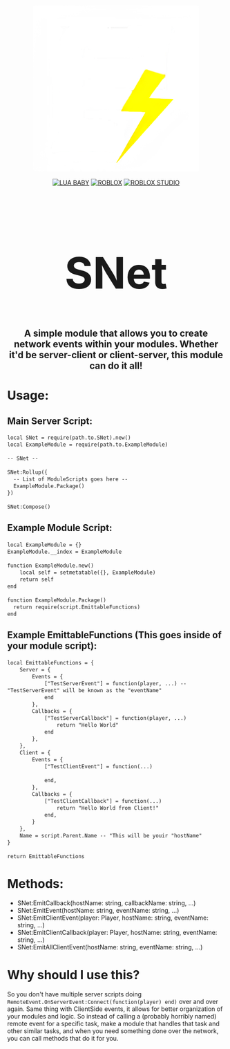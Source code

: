 <p align="center">
  <img src="https://github.com/ShibaRed4/SNet/blob/main/.github/icon.png" alt="Qualitize Banner" />
</p>


<div align="center">

  <a href="">![LUA BABY](https://img.shields.io/badge/Lua-2C2D72?style=for-the-badge&logo=lua&logoColor=white)</a>
  <a href="">![ROBLOX](https://img.shields.io/badge/ROBLOX-FF0000?style=for-the-badge&logo=roblox&logoColor=white)</a>
  <a href="">![ROBLOX STUDIO](https://img.shields.io/badge/ROBLOX_STUDIO-00A2FF?style=for-the-badge&logo=robloxstudio&logoColor=white)</a>

</div>

<h1 align="center" style="font-size: 100px; font-weight: bold">SNet</h1>



<div align="center">
  <h2>A simple module that allows you to create network events within your modules. Whether it'd be server-client or client-server, this module can do it all!</h2>
</div>

# Usage: 

## Main Server Script:

```
local SNet = require(path.to.SNet).new()
local ExampleModule = require(path.to.ExampleModule)

-- SNet --

SNet:Rollup({
  -- List of ModuleScripts goes here --
  ExampleModule.Package()
})

SNet:Compose()
```

## Example Module Script:

```
local ExampleModule = {}
ExampleModule.__index = ExampleModule

function ExampleModule.new()
    local self = setmetatable({}, ExampleModule)
    return self
end

function ExampleModule.Package()
  return require(script.EmittableFunctions)
end
```

## Example EmittableFunctions (This goes inside of your module script):

```
local EmittableFunctions = {
	Server = {
		Events = {
			["TestServerEvent"] = function(player, ...) -- "TestServerEvent" will be known as the "eventName"
			end
		},
		Callbacks = {
			["TestServerCallback"] = function(player, ...)
				return "Hello World"
			end
		},
	},
	Client = {
		Events = {
			["TestClientEvent"] = function(...)
				
			end,
		},
		Callbacks = {
			["TestClientCallback"] = function(...)
				return "Hello World from Client!"
			end,
		}
	},
	Name = script.Parent.Name -- "This will be youir "hostName"
}

return EmittableFunctions
```

# Methods:
- SNet:EmitCallback(hostName: string, callbackName: string, ...)
- SNet:EmitEvent(hostName: string, eventName: string, ...)
- SNet:EmitClientEvent(player: Player, hostName: string, eventName: string, ...)
- SNet:EmitClientCallback(player: Player, hostName: string, eventName: string, ...)
- SNet:EmitAllClientEvent(hostName: string, eventName: string, ...)


# Why should I use this?

So you don't have multiple server scripts doing `RemoteEvent.OnServerEvent:Connect(function(player) end)` over and over again. Same thing with ClientSide events, it allows for better organization of your modules and logic. So instead of calling a (probably horribly named) remote event for a specific task, make a module that handles that task and other similar tasks, and when you need something done over the network, you can call methods that do it for you.
